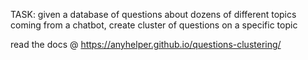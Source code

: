 TASK: given a database of questions about dozens of different topics coming from a chatbot, create cluster of questions on a specific topic

read the docs @ https://anyhelper.github.io/questions-clustering/
